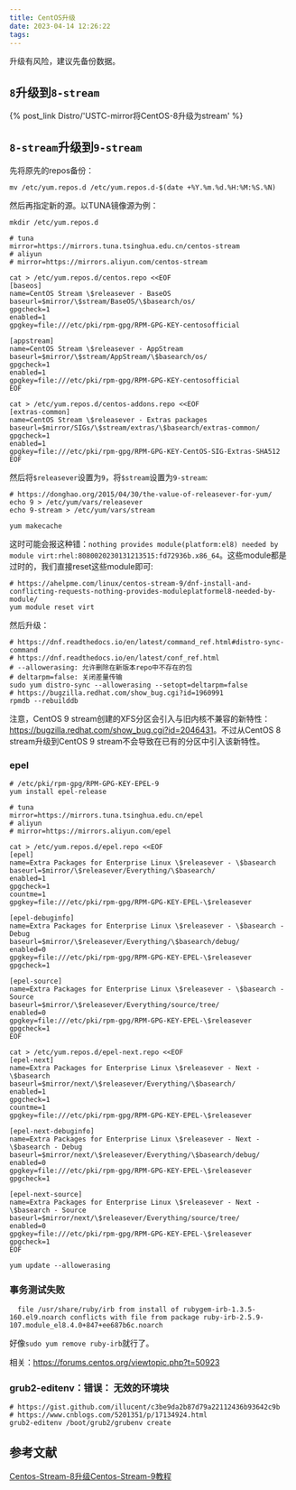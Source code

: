 ```yaml
---
title: CentOS升级
date: 2023-04-14 12:26:22
tags:
---
```


升级有风险，建议先备份数据。

## `8`升级到`8-stream`

{% post_link Distro/'USTC-mirror将CentOS-8升级为stream' %}

## `8-stream`升级到`9-stream`

先将原先的repos备份：

```shell
mv /etc/yum.repos.d /etc/yum.repos.d-$(date +%Y.%m.%d.%H:%M:%S.%N)
```

然后再指定新的源。以TUNA镜像源为例：

```shell
mkdir /etc/yum.repos.d

# tuna
mirror=https://mirrors.tuna.tsinghua.edu.cn/centos-stream
# aliyun
# mirror=https://mirrors.aliyun.com/centos-stream

cat > /etc/yum.repos.d/centos.repo <<EOF
[baseos]
name=CentOS Stream \$releasever - BaseOS
baseurl=$mirror/\$stream/BaseOS/\$basearch/os/
gpgcheck=1
enabled=1
gpgkey=file:///etc/pki/rpm-gpg/RPM-GPG-KEY-centosofficial

[appstream]
name=CentOS Stream \$releasever - AppStream
baseurl=$mirror/\$stream/AppStream/\$basearch/os/
gpgcheck=1
enabled=1
gpgkey=file:///etc/pki/rpm-gpg/RPM-GPG-KEY-centosofficial
EOF

cat > /etc/yum.repos.d/centos-addons.repo <<EOF
[extras-common]
name=CentOS Stream \$releasever - Extras packages
baseurl=$mirror/SIGs/\$stream/extras/\$basearch/extras-common/
gpgcheck=1
enabled=1
gpgkey=file:///etc/pki/rpm-gpg/RPM-GPG-KEY-CentOS-SIG-Extras-SHA512
EOF
```

然后将`$releasever`设置为`9`，将`$stream`设置为`9-stream`:

```shell
# https://donghao.org/2015/04/30/the-value-of-releasever-for-yum/
echo 9 > /etc/yum/vars/releasever
echo 9-stream > /etc/yum/vars/stream
```

```shell
yum makecache
```

这时可能会报这种错：`nothing provides module(platform:el8) needed by module virt:rhel:8080020230131213515:fd72936b.x86_64`。这些module都是过时的，我们直接reset这些module即可:

```shell
# https://ahelpme.com/linux/centos-stream-9/dnf-install-and-conflicting-requests-nothing-provides-moduleplatformel8-needed-by-module/
yum module reset virt
```

然后升级：

```shell
# https://dnf.readthedocs.io/en/latest/command_ref.html#distro-sync-command
# https://dnf.readthedocs.io/en/latest/conf_ref.html
# --allowerasing: 允许删除在新版本repo中不存在的包
# deltarpm=false: 关闭差量传输
sudo yum distro-sync --allowerasing --setopt=deltarpm=false
# https://bugzilla.redhat.com/show_bug.cgi?id=1960991
rpmdb --rebuilddb
```

注意，CentOS 9 stream创建的XFS分区会引入与旧内核不兼容的新特性：<https://bugzilla.redhat.com/show_bug.cgi?id=2046431>。不过从CentOS 8 stream升级到CentOS 9 stream不会导致在已有的分区中引入该新特性。

### epel

```shell
# /etc/pki/rpm-gpg/RPM-GPG-KEY-EPEL-9
yum install epel-release

# tuna
mirror=https://mirrors.tuna.tsinghua.edu.cn/epel
# aliyun
# mirror=https://mirrors.aliyun.com/epel

cat > /etc/yum.repos.d/epel.repo <<EOF
[epel]
name=Extra Packages for Enterprise Linux \$releasever - \$basearch
baseurl=$mirror/\$releasever/Everything/\$basearch/
enabled=1
gpgcheck=1
countme=1
gpgkey=file:///etc/pki/rpm-gpg/RPM-GPG-KEY-EPEL-\$releasever

[epel-debuginfo]
name=Extra Packages for Enterprise Linux \$releasever - \$basearch - Debug
baseurl=$mirror/\$releasever/Everything/\$basearch/debug/
enabled=0
gpgkey=file:///etc/pki/rpm-gpg/RPM-GPG-KEY-EPEL-\$releasever
gpgcheck=1

[epel-source]
name=Extra Packages for Enterprise Linux \$releasever - \$basearch - Source
baseurl=$mirror/\$releasever/Everything/source/tree/
enabled=0
gpgkey=file:///etc/pki/rpm-gpg/RPM-GPG-KEY-EPEL-\$releasever
gpgcheck=1
EOF

cat > /etc/yum.repos.d/epel-next.repo <<EOF
[epel-next]
name=Extra Packages for Enterprise Linux \$releasever - Next - \$basearch
baseurl=$mirror/next/\$releasever/Everything/\$basearch/
enabled=1
gpgcheck=1
countme=1
gpgkey=file:///etc/pki/rpm-gpg/RPM-GPG-KEY-EPEL-\$releasever

[epel-next-debuginfo]
name=Extra Packages for Enterprise Linux \$releasever - Next - \$basearch - Debug
baseurl=$mirror/next/\$releasever/Everything/\$basearch/debug/
enabled=0
gpgkey=file:///etc/pki/rpm-gpg/RPM-GPG-KEY-EPEL-\$releasever
gpgcheck=1

[epel-next-source]
name=Extra Packages for Enterprise Linux \$releasever - Next - \$basearch - Source
baseurl=$mirror/next/\$releasever/Everything/source/tree/
enabled=0
gpgkey=file:///etc/pki/rpm-gpg/RPM-GPG-KEY-EPEL-\$releasever
gpgcheck=1
EOF

yum update --allowerasing
```

### 事务测试失败

```text
  file /usr/share/ruby/irb from install of rubygem-irb-1.3.5-160.el9.noarch conflicts with file from package ruby-irb-2.5.9-107.module_el8.4.0+847+ee687b6c.noarch
```

好像`sudo yum remove ruby-irb`就行了。

相关：<https://forums.centos.org/viewtopic.php?t=50923>

### grub2-editenv：错误： 无效的环境块

```shell
# https://gist.github.com/illucent/c3be9da2b87d79a22112436b93642c9b
# https://www.cnblogs.com/5201351/p/17134924.html
grub2-editenv /boot/grub2/grubenv create
```

## 参考文献

[Centos-Stream-8升级Centos-Stream-9教程](https://zhuanlan.zhihu.com/p/571394959)
